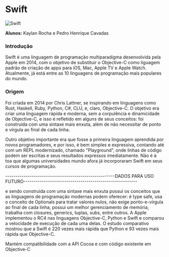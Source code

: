# Swift
![Swift](https://i.pinimg.com/originals/65/72/35/65723531d591f951aa8f917f0a67a3a7.png)

**Alunos:** Kaylan Rocha e Pedro Henrique Cavadas

### Introdução

Swift é uma linguagem de programação multiparadigma desenvolvida pela Apple em 2014, com o objetivo de substituir o Objective-C como liguagem padrão de criação de apps para iOS, Mac, Apple TV e Apple Watch. Atualmente, já está entre as 10 linguagens de programação mais populares do mundo.

### Origem

Foi criada em 2014 por Chris Lattner, se inspirando em linguagens como Rust, Haskell, Ruby, Python, C#, CLU, e, claro, Objective-C. O objetivo era criar uma linguagem rápida e moderna, sem a corpulência e dinamicidade de Objective-C, e isso é refletido em alguns de seus conceitos: foi construída com uma sintaxe mais enxuta, além de não necessitar de ponto e vírgula ao final de cada linha.

Outro objetivo importante era que fosse a primeira linguagem aprendida por novos programadores, e por isso, é bem simples e expressiva, contando até com um REPL modernizado, chamado "Playground", onde linhas de código podem ser escritas e seus resultados expressos imediatamente. Não é à toa que algumas universidades mundo afora já incorporaram Swift em seus cursos de programação.


------------------------------------------------------DADOS PARA USO FUTURO--------------------------------------------------------

e sendo construida com uma sintaxe mais enxuta possui os conceitos que as linguagens de programação modernas podem oferecer: é type safe, usa o conceito de Optionals para tratar valores nulos, não exige ponto-e-vírgula ao final de cada linha, possui um melhor gerenciamento de memória, trabalha com closures, generics, tuplas, subs, entre outros. A Apple implementou o RC4 nas linguagens Objective-C, Python e Swift e comparou a velocidade de execução de cada uma delas. O estudo comparativo mostrou que a Swift é 220 vezes mais rápida que Python e 93 vezes mais rápida que Objective-C.

 Mantém compatibilidade com a API Cocoa e com código existente em Objective-C
